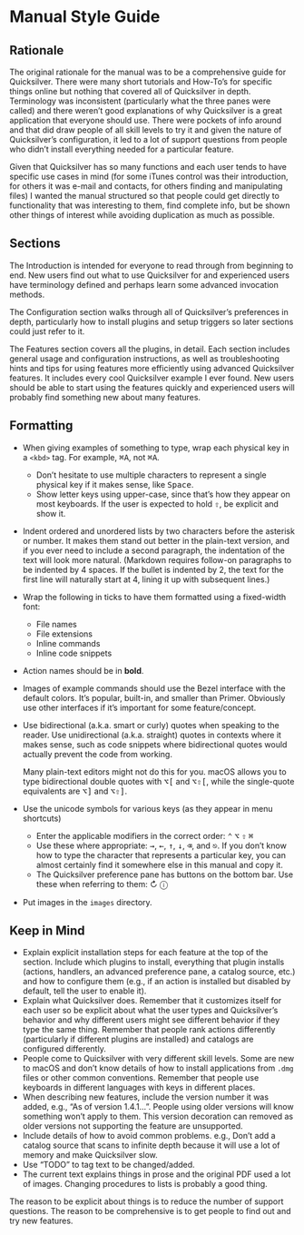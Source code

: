 # Manual Style Guide

## Rationale

The original rationale for the manual was to be a comprehensive guide for Quicksilver. There were many short tutorials and How-To’s for specific things online but nothing that covered all of Quicksilver in depth. Terminology was inconsistent (particularly what the three panes were called) and there weren’t good explanations of why Quicksilver is a great application that everyone should use. There were pockets of info around and that did draw people of all skill levels to try it and given the nature of Quicksilver’s configuration, it led to a lot of support questions from people who didn’t install everything needed for a particular feature.

Given that Quicksilver has so many functions and each user tends to have specific use cases in mind (for some iTunes control was their introduction, for others it was e-mail and contacts, for others finding and manipulating files)  I wanted the manual structured so that people could get directly to functionality that was interesting to them, find complete info, but be shown other things of interest while avoiding duplication as much as possible.

## Sections

The Introduction is intended for everyone to read through from beginning to end. New users find out what to use Quicksilver for and experienced users have terminology defined and perhaps learn some advanced invocation methods. 

The Configuration section walks through all of Quicksilver’s preferences in depth, particularly how to install plugins and setup triggers so later sections could just refer to it.

The Features section covers all the plugins, in detail. Each section includes general usage and configuration instructions, as well as troubleshooting hints and tips for using features more efficiently using advanced Quicksilver features. It includes every cool Quicksilver example I ever found. New users should be able to start using the features quickly and experienced users will probably find something new about many features. 

## Formatting

  * When giving examples of something to type, wrap each physical key in a `<kbd>` tag. For example, <kbd>⌘</kbd><kbd>A</kbd>, not <kbd>⌘A</kbd>.
    * Don’t hesitate to use multiple characters to represent a single physical key if it makes sense, like <kbd>Space</kbd>.
    * Show letter keys using upper-case, since that’s how they appear on most keyboards. If the user is expected to hold <kbd>⇧</kbd>, be explicit and show it.
  * Indent ordered and unordered lists by two characters before the asterisk or number. It makes them stand out better in the plain-text version, and if you ever need to include a second paragraph, the indentation of the text will look more natural. (Markdown requires follow-on paragraphs to be indented by 4 spaces. If the bullet is indented by 2, the text for the first line will naturally start at 4, lining it up with subsequent lines.)
  * Wrap the following in ticks to have them formatted using a fixed-width font:
    * File names
    * File extensions
    * Inline commands
    * Inline code snippets
  * Action names should be in **bold**.
  * Images of example commands should use the Bezel interface with the default colors. It’s popular, built-in, and smaller than Primer. Obviously use other interfaces if it’s important for some feature/concept.
  * Use bidirectional (a.k.a. smart or curly) quotes when speaking to the reader. Use unidirectional (a.k.a. straight) quotes in contexts where it makes sense, such as code snippets where bidirectional quotes would actually prevent the code from working.

    Many plain-text editors might not do this for you. macOS allows you to type bidirectional double quotes with <kbd>⌥</kbd><kbd>[</kbd> and <kbd>⌥</kbd><kbd>⇧</kbd><kbd>[</kbd>, while the single-quote equivalents are <kbd>⌥</kbd><kbd>]</kbd> and <kbd>⌥</kbd><kbd>⇧</kbd><kbd>]</kbd>.

  * Use the unicode symbols for various keys (as they appear in menu shortcuts)
    * Enter the applicable modifiers in the correct order: <kbd>⌃</kbd> <kbd>⌥</kbd> <kbd>⇧</kbd> <kbd>⌘</kbd>
  	* Use these where appropriate: <kbd>→</kbd>, <kbd>←</kbd>, <kbd>↑</kbd>, <kbd>↓</kbd>, <kbd>⌫</kbd>, and <kbd>⎋</kbd>. If you don’t know how to type the character that represents a particular key, you can almost certainly find it somewhere else in this manual and copy it.
  	* The Quicksilver preference pane has buttons on the bottom bar. Use these when referring to them: ↻ ⓘ
  * Put images in the `images` directory.

## Keep in Mind

  * Explain explicit installation steps for each feature at the top of the section. Include which plugins to install, everything that plugin installs (actions, handlers, an advanced preference pane, a catalog source, etc.) and how to configure them (e.g., if an action is installed but disabled by default, tell the user to enable it). 
  * Explain what Quicksilver does. Remember that it customizes itself for each user so be explicit about what the user types and Quicksilver’s behavior and why different users might see different behavior if they type the same thing. Remember that people rank actions differently (particularly if different plugins are installed) and catalogs are configured differently. 
  * People come to Quicksilver with very different skill levels. Some are new to macOS and don’t know details of how to install applications from `.dmg` files or other common conventions. Remember that people use keyboards in different languages with keys in different places.
  * When describing new features, include the version number it was added, e.g., “As of version 1.4.1…”. People using older versions will know something won’t apply to them. This version decoration can removed as older versions not supporting the feature are unsupported.
  * Include details of how to avoid common problems. e.g., Don’t add a catalog source that scans to infinite depth because it will use a lot of memory and make Quicksilver slow.
  * Use “TODO” to tag text to be changed/added.
  * The current text explains things in prose and the original PDF used a lot of images. Changing procedures to lists is probably a good thing.

The reason to be explicit about things is to reduce the number of support questions. The reason to be comprehensive is to get people to find out and try new features.
